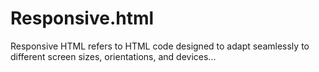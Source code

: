 # Responsive.html
Responsive HTML refers to HTML code designed to adapt seamlessly to different screen sizes, orientations, and devices...
